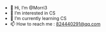 - 👋 Hi, I’m @Morri3
- 👀 I’m interested in CS
- 🌱 I’m currently learning CS
- 📫 How to reach me : 824440291@qq.com

<!---
Morri3/Morri3 is a ✨ special ✨ repository because its `README.md` (this file) appears on your GitHub profile.
You can click the Preview link to take a look at your changes.
--->
